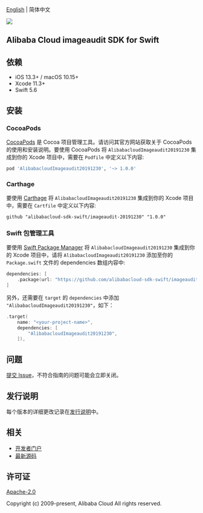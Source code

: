 [English](README.md) | 简体中文

![](https://aliyunsdk-pages.alicdn.com/icons/AlibabaCloud.svg)

## Alibaba Cloud imageaudit SDK for Swift

## 依赖

- iOS 13.3+ / macOS 10.15+
- Xcode 11.3+
- Swift 5.6

## 安装

### CocoaPods

[CocoaPods](https://cocoapods.org) 是 Cocoa 项目管理工具。请访问其官方网站获取关于 CocoaPods 的使用和安装说明。要使用 CocoaPods 将 `AlibabacloudImageaudit20191230` 集成到你的 Xcode 项目中，需要在 `Podfile` 中定义以下内容:

```ruby
pod 'AlibabacloudImageaudit20191230', '~> 1.0.0'
```

### Carthage

要使用 [Carthage](https://github.com/Carthage/Carthage) 将 `AlibabacloudImageaudit20191230` 集成到你的 Xcode 项目中，需要在 `Cartfile` 中定义以下内容:

```ogdl
github "alibabacloud-sdk-swift/imageaudit-20191230" "1.0.0"
```

### Swift 包管理工具

要使用 [Swift Package Manager](https://swift.org/package-manager/) 将 `AlibabacloudImageaudit20191230` 集成到你的 Xcode 项目中，请将 `AlibabacloudImageaudit20191230` 添加至你的 `Package.swift` 文件的 dependencies 数组内容中:

```swift
dependencies: [
    .package(url: "https://github.com/alibabacloud-sdk-swift/imageaudit-20191230.git", from: "1.0.0")
]
```

另外，还需要在 `target` 的 `dependencies` 中添加 `"AlibabacloudImageaudit20191230"`，如下：

```swift
.target(
    name: "<your-project-name>",
    dependencies: [
        "AlibabacloudImageaudit20191230",
    ]),
```

## 问题

[提交 Issue](https://github.com/alibabacloud-sdk-swift/imageaudit-20191230/issues/new)，不符合指南的问题可能会立即关闭。

## 发行说明

每个版本的详细更改记录在[发行说明](./ChangeLog.txt)中。

## 相关

* [开发者门户](https://next.api.aliyun.com/home)
* [最新源码](https://github.com/alibabacloud-sdk-swift/imageaudit-20191230)

## 许可证

[Apache-2.0](http://www.apache.org/licenses/LICENSE-2.0)

Copyright (c) 2009-present, Alibaba Cloud All rights reserved.

